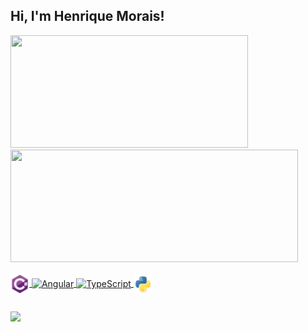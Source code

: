 ## Hi, I'm Henrique Morais!
<div align="left">
  <a href="https://github.com/RikeMorais">
  <img height="180em" width="380em" src="https://github-readme-stats.vercel.app/api/top-langs/?username=RikeMorais&layout=compact&langs_count=7&theme=dracula"/>
  <img height="180em" width="460em" src="https://github-readme-stats.vercel.app/api?username=RikeMorais&show_icons=true&theme=dracula&include_all_commits=true&count_private=true"/>
</div>
<div style="display: inline_block"><br>
  <img align="center" alt="C#" height="30" width="30" src="https://raw.githubusercontent.com/devicons/devicon/master/icons/csharp/csharp-original.svg">
  <img align="center" alt="Angular" height="30" width="30" src="https://makeable.dk/wp-content/uploads/2020/09/logo_angular-768x817.png">
  <img align="center" alt="TypeScript" height="30" width="30" src="https://cdn.iconscout.com/icon/free/png-512/typescript-1174965.png">
  <img align="center" alt="Python" height="30" width="30" src="https://raw.githubusercontent.com/devicons/devicon/master/icons/python/python-original.svg">
  </div>
  
##
  
<div>
  <a href="https://www.linkedin.com/in/rikemorais/" target="_blank"><img src="https://img.shields.io/badge/-LinkedIn-%230077B5?style=for-the-badge&logo=linkedin&logoColor=white" target="_blank"></a>
</div>
